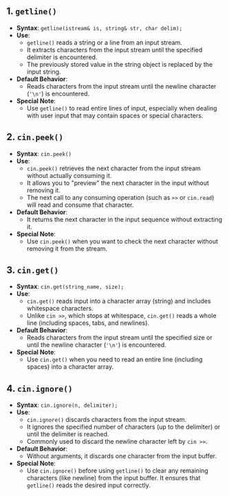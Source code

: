 ## 1. `getline()`

- **Syntax**: `getline(istream& is, string& str, char delim);`
- **Use**:
  - `getline()` reads a string or a line from an input stream.
  - It extracts characters from the input stream until the specified delimiter is encountered.
  - The previously stored value in the string object is replaced by the input string.
- **Default Behavior**:
  - Reads characters from the input stream until the newline character (`'\n'`) is encountered.
- **Special Note**:
  - Use `getline()` to read entire lines of input, especially when dealing with user input that may contain spaces or special characters.

## 2. `cin.peek()`

- **Syntax**: `cin.peek()`
- **Use**:
  - `cin.peek()` retrieves the next character from the input stream without actually consuming it.
  - It allows you to "preview" the next character in the input without removing it.
  - The next call to any consuming operation (such as `>>` or `cin.read`) will read and consume that character.
- **Default Behavior**:
  - It returns the next character in the input sequence without extracting it.
- **Special Note**:
  - Use `cin.peek()` when you want to check the next character without removing it from the stream.

## 3. `cin.get()`

- **Syntax**: `cin.get(string_name, size);`
- **Use**:
  - `cin.get()` reads input into a character array (string) and includes whitespace characters.
  - Unlike `cin >>`, which stops at whitespace, `cin.get()` reads a whole line (including spaces, tabs, and newlines).
- **Default Behavior**:
  - Reads characters from the input stream until the specified size or until the newline character (`'\n'`) is encountered.
- **Special Note**:
  - Use `cin.get()` when you need to read an entire line (including spaces) into a character array.

## 4. `cin.ignore()`

- **Syntax**: `cin.ignore(n, delimiter);`
- **Use**:
  - `cin.ignore()` discards characters from the input stream.
  - It ignores the specified number of characters (up to the delimiter) or until the delimiter is reached.
  - Commonly used to discard the newline character left by `cin >>`.
- **Default Behavior**:
  - Without arguments, it discards one character from the input buffer.
- **Special Note**:
  - Use `cin.ignore()` before using `getline()` to clear any remaining characters (like newline) from the input buffer.
    It ensures that `getline()` reads the desired input correctly.
